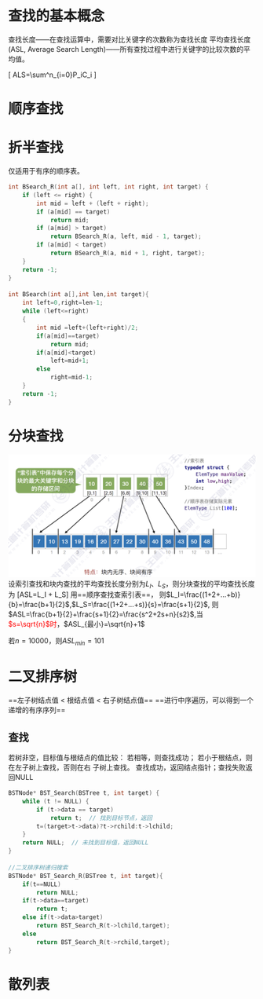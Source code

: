 # 查找的基本概念
查找长度——在查找运算中，需要对比关键字的次数称为查找长度
平均查找长度(ASL, Average Search Length)——所有查找过程中进行关键字的比较次数的平均值。

\[ ALS=\sum^n_{i=0}P_iC_i \]

# 顺序查找

# 折半查找
仅适用于有序的顺序表。
```c
int BSearch_R(int a[], int left, int right, int target) {
    if (left <= right) {
        int mid = left + (left + right);
        if (a[mid] == target)
            return mid;
        if (a[mid] > target)
            return BSearch_R(a, left, mid - 1, target);
        if (a[mid] < target)
            return BSearch_R(a, mid + 1, right, target);
    }
    return -1;
}

int BSearch(int a[],int len,int target){
    int left=0,right=len-1;
    while (left<=right)
    {
        int mid =left+(left+right)/2;
        if(a[mid]==target)
            return mid;
        if(a[mid]<target)
            left=mid+1;
        else
            right=mid-1;
    }
    return -1;
}
```
# 分块查找
![alt text](Image/分块查找.png)
设索引查找和块内查找的平均查找⻓度分别为$L_I$、$L_S$，则分块查找的平均查找长度为
\[ASL=L_I + L_S\]
用==顺序查找查索引表==，
则$L_I=\frac{(1+2+...+b)}{b}=\frac{b+1}{2}$,$L_S=\frac{(1+2+...+s)}{s}=\frac{s+1}{2}$,
则$ASL=\frac{b+1}{2}+\frac{s+1}{2}=\frac{s^2+2s+n}{s2}$,当<font color=red>$s=\sqrt{n}$时</font>，$ASL_{最小}=\sqrt{n}+1$

若$n=10000$，则$ASL_{min}=101$

# 二叉排序树
==左子树结点值 < 根结点值 < 右子树结点值==
==进行中序遍历，可以得到一个递增的有序序列==

## 查找
若树非空，目标值与根结点的值比较：
若相等，则查找成功；
若小于根结点，则在左子树上查找，否则在右
子树上查找。
查找成功，返回结点指针；查找失败返回NULL

```c
BSTNode* BST_Search(BSTree t, int target) {
    while (t != NULL) {
        if (t->data == target)
            return t;  // 找到目标节点，返回
        t=(target>t->data)?t->rchild:t->lchild;
    }
    return NULL;  // 未找到目标值，返回NULL
}

//二叉排序树递归搜索
BSTNode* BST_Search_R(BSTree t, int target){
    if(t==NULL)
        return NULL;
    if(t->data==target)
        return t;
    else if(t->data>target)
        return BST_Search_R(t->lchild,target);
    else
        return BST_Search_R(t->rchild,target);
}
```

# 散列表



